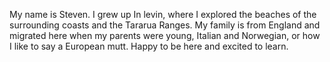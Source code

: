 My name is Steven. I grew up In levin, where I explored the beaches of the surrounding coasts and the Tararua Ranges.
My family is from England and migrated here when my parents were young, Italian and Norwegian, or how I like to say a European mutt.
Happy to be here and excited to learn.